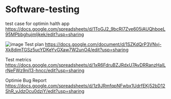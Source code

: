 # Software-testing
test case for optimin halth app 
https://docs.google.com/spreadsheets/d/1ToGJ2_9bcRI7Zve605iAUQhboeL95MPbbghujmljkek/edit?usp=sharing

![image](https://github.com/AbhimanSinghYadav/Software-testing/assets/174694113/9f56023d-17cc-4bbe-9188-920b12b3ad48)
Test plan
https://docs.google.com/document/d/1SZKdQrP3VNvj-Xk8dimTGSz5ucYDKeYvGXaw7W2unO4/edit?usp=sharing

Test metrics
https://docs.google.com/spreadsheets/d/1xR6FdruBZJRdxU7AvDRRanzHaILrNeFWz9ni13-hncc/edit?usp=sharing

Optimie Bug Report
https://docs.google.com/spreadsheets/d/1z9JRmfqpNFwbx1UdrfEKj52bD12ShR_vJdzOcu0dziY/edit?usp=sharing
